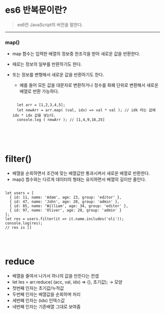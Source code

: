 # es6 반복문이란?

> es6란 JavaScript의 버전을 말한다.

---

### map()

- map 함수는 입력한 배열의 정보중 한조각을 받아 새로운 값을 반환한다.
- 때로는 정보의 일부를 반환하기도 한다.
- 또는 정보를 변형해서 새로운 값을 반환하기도 한다.

  - 예를 들어 모든 값을 대문자로 변환하거나 정수를 화폐 단위로 변환해서 새로운 배열로 반환 가능하다.
  <pre>
  <code>
    let arr = [1,2,3,4,5];
    let newArr = arr.map( (val, idx) => val * val ); // idk 라는 값에   idx * idx 값을 넣는다.
    console.log ( newArr ); // [1,4,9,16,25]
  </code>
  </pre>

<br/>
<br/>

# filter()

- 배열을 순회하면서 조건에 맞는 배열값만 통과시켜서 새로운 배열로 반환한다.
- map() 함수와는 다르게 데이터의 형태는 유지하면서 배열의 길이만 줄인다.
<pre>
<code>
let users = [
  { id: 11, name: 'Adam', age: 23, group: 'editor' },
  { id: 47, name: 'John', age: 28, group: 'admin' },
  { id: 85, name: 'William', age: 34, group: 'editor' },
  { id: 97, name: 'Oliver', age: 28, group: 'admin' }
];
let res = users.filter(it => it.name.includes('oli'));
console.log(res);
// res is []
</code>
</pre>

<br>

# reduce

- 배열을 줄여서 나가서 하나의 값을 만든다는 컨셉
- let les = arr.reduce( (acc, val, idx) => {}, 초기값); -> 모양
- 첫번째 인자는 초기값/누적값
- 두번째 인자는 배열값을 순회하며 처리
- 세번째 인자는 (idx) 인덱스값
- 네번째 인자는 기존배열 그대로 보여줌
